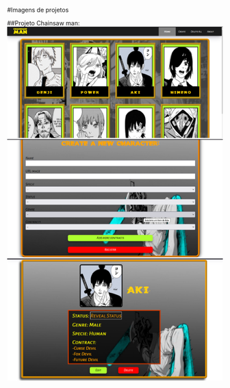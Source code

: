 
#Imagens de projetos

##Projeto Chainsaw man:
![Image1](./img/Image1-Chainsaw_Man.png "Imagem 1")
![Image2](./img/Image2-Chainsaw_Man.png "IMagem 2")
![Image3](./img/Image3-Chainsaw_Man.png "Imagem 3")
